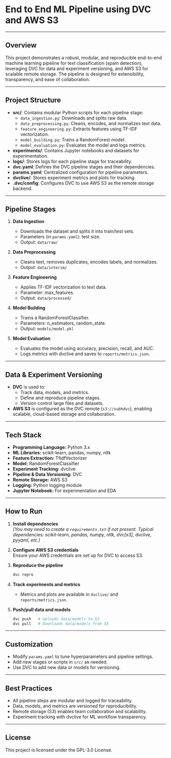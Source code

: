 # End to End ML Pipeline using DVC and AWS S3

---

## Overview

This project demonstrates a robust, modular, and reproducible end-to-end machine learning pipeline for text classification (spam detection), leveraging DVC for data and experiment versioning, and AWS S3 for scalable remote storage. The pipeline is designed for extensibility, transparency, and ease of collaboration.

---

## Project Structure

- **src/**: Contains modular Python scripts for each pipeline stage:
  - `data_ingestion.py`: Downloads and splits raw data.
  - `data_preprocessing.py`: Cleans, encodes, and normalizes text data.
  - `feature_engineering.py`: Extracts features using TF-IDF vectorization.
  - `model_building.py`: Trains a RandomForest model.
  - `model_evaluation.py`: Evaluates the model and logs metrics.
- **experiments/**: Contains Jupyter notebooks and datasets for experimentation.
- **logs/**: Stores logs for each pipeline stage for traceability.
- **dvc.yaml**: Defines the DVC pipeline stages and their dependencies.
- **params.yaml**: Centralized configuration for pipeline parameters.
- **dvclive/**: Stores experiment metrics and plots for tracking.
- **.dvc/config**: Configures DVC to use AWS S3 as the remote storage backend.

---

## Pipeline Stages

1. **Data Ingestion**
   - Downloads the dataset and splits it into train/test sets.
   - Parameters (in `params.yaml`): test size.
   - Output: `data/raw/`

2. **Data Preprocessing**
   - Cleans text, removes duplicates, encodes labels, and normalizes.
   - Output: `data/interim/`

3. **Feature Engineering**
   - Applies TF-IDF vectorization to text data.
   - Parameter: max_features.
   - Output: `data/processed/`

4. **Model Building**
   - Trains a RandomForestClassifier.
   - Parameters: n_estimators, random_state.
   - Output: `models/model.pkl`

5. **Model Evaluation**
   - Evaluates the model using accuracy, precision, recall, and AUC.
   - Logs metrics with dvclive and saves to `reports/metrics.json`.

---

## Data & Experiment Versioning

- **DVC** is used to:
  - Track data, models, and metrics.
  - Define and reproduce pipeline stages.
  - Version control large files and datasets.
- **AWS S3** is configured as the DVC remote (`s3://subhdvc`), enabling scalable, cloud-based storage and collaboration.

---

## Tech Stack

- **Programming Language:** Python 3.x
- **ML Libraries:** scikit-learn, pandas, numpy, nltk
- **Feature Extraction:** TfidfVectorizer
- **Model:** RandomForestClassifier
- **Experiment Tracking:** dvclive
- **Pipeline & Data Versioning:** DVC
- **Remote Storage:** AWS S3
- **Logging:** Python logging module
- **Jupyter Notebook:** For experimentation and EDA

---

## How to Run

1. **Install dependencies**  
   *(You may need to create a `requirements.txt` if not present. Typical dependencies: scikit-learn, pandas, numpy, nltk, dvc[s3], dvclive, pyyaml, etc.)*

2. **Configure AWS S3 credentials**  
   Ensure your AWS credentials are set up for DVC to access S3.

3. **Reproduce the pipeline**
   ```bash
   dvc repro
   ```

4. **Track experiments and metrics**
   - Metrics and plots are available in `dvclive/` and `reports/metrics.json`.

5. **Push/pull data and models**
   ```bash
   dvc push   # Uploads data/models to S3
   dvc pull   # Downloads data/models from S3
   ```

---

## Customization

- Modify `params.yaml` to tune hyperparameters and pipeline settings.
- Add new stages or scripts in `src/` as needed.
- Use DVC to add new data or models for versioning.

---

## Best Practices

- All pipeline steps are modular and logged for traceability.
- Data, models, and metrics are versioned for reproducibility.
- Remote storage (S3) enables team collaboration and scalability.
- Experiment tracking with dvclive for ML workflow transparency.

---

## License

This project is licensed under the GPL-3.0 License. 